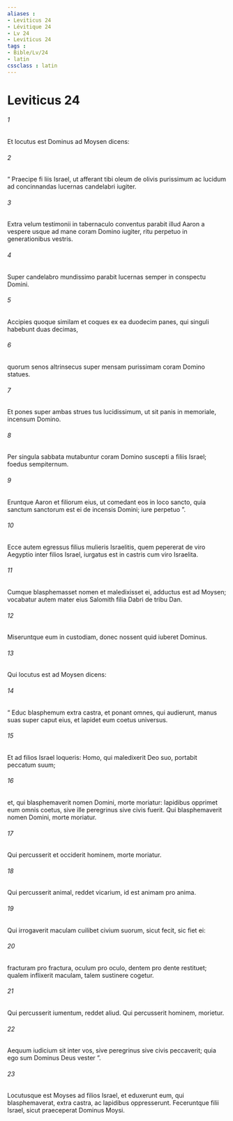 ```yaml
---
aliases : 
- Leviticus 24
- Lévitique 24
- Lv 24
- Leviticus 24
tags : 
- Bible/Lv/24
- latin
cssclass : latin
---
```


# Leviticus 24

###### 1
Et locutus est Dominus ad Moysen dicens: 
###### 2
“ Praecipe fi liis Israel, ut afferant tibi oleum de olivis purissimum ac lucidum ad concinnandas lucernas candelabri iugiter. 
###### 3
Extra velum testimonii in tabernaculo conventus parabit illud Aaron a vespere usque ad mane coram Domino iugiter, ritu perpetuo in generationibus vestris. 
###### 4
Super candelabro mundissimo parabit lucernas semper in conspectu Domini.
###### 5
Accipies quoque similam et coques ex ea duodecim panes, qui singuli habebunt duas decimas, 
###### 6
quorum senos altrinsecus super mensam purissimam coram Domino statues. 
###### 7
Et pones super ambas strues tus lucidissimum, ut sit panis in memoriale, incensum Domino. 
###### 8
Per singula sabbata mutabuntur coram Domino suscepti a filiis Israel; foedus sempiternum. 
###### 9
Eruntque Aaron et filiorum eius, ut comedant eos in loco sancto, quia sanctum sanctorum est ei de incensis Domini; iure perpetuo ”.
###### 10
Ecce autem egressus filius mulieris Israelitis, quem pepererat de viro Aegyptio inter filios Israel, iurgatus est in castris cum viro Israelita. 
###### 11
Cumque blasphemasset nomen et maledixisset ei, adductus est ad Moysen; vocabatur autem mater eius Salomith filia Dabri de tribu Dan. 
###### 12
Miseruntque eum in custodiam, donec nossent quid iuberet Dominus. 
###### 13
Qui locutus est ad Moysen dicens: 
###### 14
“ Educ blasphemum extra castra, et ponant omnes, qui audierunt, manus suas super caput eius, et lapidet eum coetus universus. 
###### 15
Et ad filios Israel loqueris: Homo, qui maledixerit Deo suo, portabit peccatum suum; 
###### 16
et, qui blasphemaverit nomen Domini, morte moriatur: lapidibus opprimet eum omnis coetus, sive ille peregrinus sive civis fuerit. Qui blasphemaverit nomen Domini, morte moriatur.
###### 17
Qui percusserit et occiderit hominem, morte moriatur.
###### 18
Qui percusserit animal, reddet vicarium, id est animam pro anima.
###### 19
Qui irrogaverit maculam cuilibet civium suorum, sicut fecit, sic fiet ei: 
###### 20
fracturam pro fractura, oculum pro oculo, dentem pro dente restituet; qualem inflixerit maculam, talem sustinere cogetur.
###### 21
Qui percusserit iumentum, reddet aliud. Qui percusserit hominem, morietur. 
###### 22
Aequum iudicium sit inter vos, sive peregrinus sive civis peccaverit; quia ego sum Dominus Deus vester ”.
###### 23
Locutusque est Moyses ad filios Israel, et eduxerunt eum, qui blasphemaverat, extra castra, ac lapidibus oppresserunt. Feceruntque filii Israel, sicut praeceperat Dominus Moysi.
